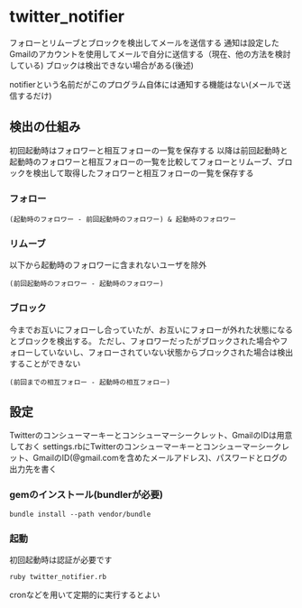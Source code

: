 # twitter_notifier
フォローとリムーブとブロックを検出してメールを送信する
通知は設定したGmailのアカウントを使用してメールで自分に送信する（現在、他の方法を検討している)
ブロックは検出できない場合がある(後述)

notifierという名前だがこのプログラム自体には通知する機能はない(メールで送信するだけ)
## 検出の仕組み
初回起動時はフォロワーと相互フォローの一覧を保存する
以降は前回起動時と起動時のフォロワーと相互フォローの一覧を比較してフォローとリムーブ、ブロックを検出して取得したフォロワーと相互フォローの一覧を保存する
### フォロー
```
(起動時のフォロワー - 前回起動時のフォロワー) & 起動時のフォロワー
```
### リムーブ
以下から起動時のフォロワーに含まれないユーザを除外
```
(前回起動時のフォロワー - 起動時のフォロワー)
```
### ブロック
今までお互いにフォローし合っていたが、お互いにフォローが外れた状態になるとブロックを検出する。
ただし、フォロワーだったがブロックされた場合やフォローしていないし、フォローされていない状態からブロックされた場合は検出することができない
```
(前回までの相互フォロー - 起動時の相互フォロー)
```
## 設定
Twitterのコンシューマーキーとコンシューマーシークレット、GmailのIDは用意しておく
settings.rbにTwitterのコンシューマーキーとコンシューマーシークレット、GmailのID(@gmail.comを含めたメールアドレス)、パスワードとログの出力先を書く
### gemのインストール(bundlerが必要)
```
bundle install --path vendor/bundle
```
### 起動
初回起動時は認証が必要です
```
ruby twitter_notifier.rb
```
cronなどを用いて定期的に実行するとよい
